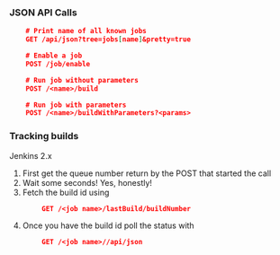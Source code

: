 ### JSON API Calls
```json
    # Print name of all known jobs
    GET /api/json?tree=jobs[name]&pretty=true

    # Enable a job
    POST /job/enable

    # Run job without parameters
    POST /<name>/build

    # Run job with parameters
    POST /<name>/buildWithParameters?<params>
```
### Tracking builds

Jenkins 2.x

1.  First get the queue number return by the POST that started the call
2.  Wait some seconds! Yes, honestly!
3.  Fetch the build id using
```json
        GET /<job name>/lastBuild/buildNumber
```
4.  Once you have the build id poll the status with
```json
        GET /<job name>//api/json
```
